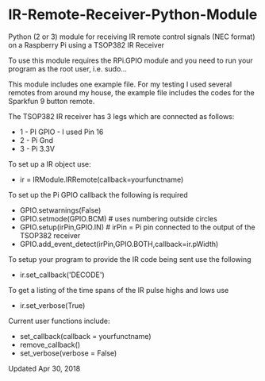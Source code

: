 # IR-Remote-Receiver-Python-Module
Python (2 or 3) module for receiving IR remote control signals (NEC format) on a Raspberry Pi 
using a TSOP382 IR Receiver

To use this module requires the RPi.GPIO module and you need to run your program as the root
 user,  i.e. sudo...

This module includes one example file. For my testing I used several remotes from around my 
house, the example file includes the codes for the Sparkfun 9 button remote.

The TSOP382 IR receiver has 3 legs which are connected as follows:
- 1 - PI GPIO - I used Pin 16
- 2 - Pi Gnd
- 3 - Pi 3.3V

To set up a IR object use:
- ir = IRModule.IRRemote(callback=yourfunctname)

To set up the Pi GPIO callback the following is required
- GPIO.setwarnings(False)
- GPIO.setmode(GPIO.BCM)      # uses numbering outside circles
- GPIO.setup(irPin,GPIO.IN)   # irPin = Pi pin connected to the output of the TSOP382 receiver
- GPIO.add_event_detect(irPin,GPIO.BOTH,callback=ir.pWidth)

To setup your program to provide the IR code being sent use the following
- ir.set_callback('DECODE')

To get a listing of the time spans of the IR pulse highs and lows use
- ir.set_verbose(True)

Current user functions include:
- set_callback(callback = yourfunctname)
- remove_callback()
- set_verbose(verbose = False)



Updated Apr 30, 2018
